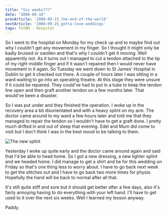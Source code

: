 ```yaml
---
title: "Six weeks???"
date: "2008-09-18"
prevArticle: '2008-09-15_the-end-of-the-world'
nextArticle: '2008-09-25_gotta-love-weddings'
tags: TotBH - Hospital
---
```

So I went to the hospital on Monday for my check up and to maybe find out why I couldn't get any movement in my finger. So I thought it might only be badly bruised or swollen and that's why I couldn't get it moving. Well apparently not. As it turns out I managed to cut a tendon attached  to the tip of my right middle finger and if it wasn't repaired then I would never have movement in it again. So Tuesday we went down to St James' Hospital in Dublin to get it checked out there. A couple of hours later I was sitting in a ward waiting to go into an operating theatre. At this stage they were unsure if it could be repaired. They could've had to put in a tube to keep the tendon line open and then graft another tendon on a few months later. That would've been a disaster.

So I was put under and they finished the operation. I woke up in the recovery area a bit disorientated and with a heavy splint on my arm. The doctor came around to my ward a few hours later and told me that they managed to repair the tendon so I wouldn't have to get a graft done. I pretty much drifted in and out of sleep that evening. Edel and Mum did come to visit but I don't think I was in the best mood to be talking to them.

![The new splint](/images/P91800041.jpg "The new splint")

Yesterday I woke up quite early and the doctor came around again and said that I'd be able to head home. So I got a new dressing, a new lighter splint and we headed home. I did manage to get a shirt and tie for this wedding on Friday so that's one thing less to worry about. I have to go back next week to get the stitches out and I have to go back two more times for physio. Hopefully the hand will be back to normal after all that.

It's still quite stiff and sore but it should get better after a few days, also it's fairly annoying having to do everything with your left hand. I'll have to get used to it over the next six weeks. Well I learned my lesson anyway.

Paddy.